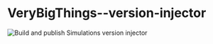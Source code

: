 # VeryBigThings--version-injector
![Build and publish](https://github.com/VeryBigThings/version-injector/workflows/Build%20and%20publish/badge.svg)
Simulations version injector
